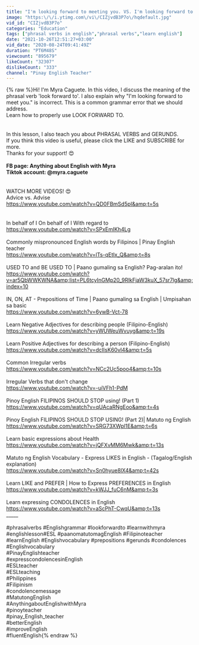 ```yaml
---
title: "I'm looking forward to meeting you. VS. I'm looking forward to meet you. | Phrasal Verb | (Taglish)"
image: "https:\/\/i.ytimg.com\/vi\/CIZjvdB3P7o\/hqdefault.jpg"
vid_id: "CIZjvdB3P7o"
categories: "Education"
tags: ["phrasal verbs in english","phrasal verbs","learn english"]
date: "2021-10-26T12:51:27+03:00"
vid_date: "2020-08-24T09:41:49Z"
duration: "PT6M48S"
viewcount: "895679"
likeCount: "32307"
dislikeCount: "333"
channel: "Pinay English Teacher"
---
```

{% raw %}Hi! I'm Myra Caguete. In this video, I discuss the meaning of the phrasal verb 'look forward to'. I also explain why &quot;I'm looking forward to meet you.&quot; is incorrect. This is a common grammar error that we should address.<br />Learn how to properly use LOOK FORWARD TO.<br /><br /><br />In this lesson, I also teach you about PHRASAL VERBS and GERUNDS. <br />If you think this video is useful, please click the LIKE and SUBSCRIBE for more. <br />Thanks for your support! 😍<br />____________________________________<br />FB page: Anything about English with Myra<br />Tiktok account: @myra.caguete<br />____________________________________<br /><br />WATCH MORE VIDEOS! 😍<br />Advice vs. Advise <br /><a rel="nofollow" target="blank" href="https://www.youtube.com/watch?v=QD0FBmSd5pI&amp;t=5s">https://www.youtube.com/watch?v=QD0FBmSd5pI&amp;t=5s</a><br /><br /><br />In behalf of  I  On behalf of I With regard to<br /><a rel="nofollow" target="blank" href="https://www.youtube.com/watch?v=SPxEmIKh4Lg">https://www.youtube.com/watch?v=SPxEmIKh4Lg</a><br /><br />Commonly mispronounced English words by Filipinos | Pinay English teacher<br /><a rel="nofollow" target="blank" href="https://www.youtube.com/watch?v=lTs-qEtIx_Q&amp;t=8s">https://www.youtube.com/watch?v=lTs-qEtIx_Q&amp;t=8s</a><br /><br />USED TO and BE USED TO | Paano gumaling sa English? Pag-aralan ito!<br /><a rel="nofollow" target="blank" href="https://www.youtube.com/watch?v=ar5QbWWKWNA&amp;list=PL6tcyInGMp20_9RlkFjaW3kuX_57sr7lg&amp;index=10">https://www.youtube.com/watch?v=ar5QbWWKWNA&amp;list=PL6tcyInGMp20_9RlkFjaW3kuX_57sr7lg&amp;index=10</a><br /><br />IN, ON, AT - Prepositions of Time | Paano gumaling sa English | Umpisahan sa basic<br /><a rel="nofollow" target="blank" href="https://www.youtube.com/watch?v=6ywB-Vct-78">https://www.youtube.com/watch?v=6ywB-Vct-78</a><br /><br />Learn Negative Adjectives for describing people (Filipino-English)<br /><a rel="nofollow" target="blank" href="https://www.youtube.com/watch?v=yWUWeuWvuyg&amp;t=19s">https://www.youtube.com/watch?v=yWUWeuWvuyg&amp;t=19s</a><br /><br />Learn Positive Adjectives for describing a person (Filipino-English)<br /><a rel="nofollow" target="blank" href="https://www.youtube.com/watch?v=dcIIsK60vI4&amp;t=5s">https://www.youtube.com/watch?v=dcIIsK60vI4&amp;t=5s</a><br /><br />Common Irregular verbs<br /><a rel="nofollow" target="blank" href="https://www.youtube.com/watch?v=NCc2Uc5poo4&amp;t=10s">https://www.youtube.com/watch?v=NCc2Uc5poo4&amp;t=10s</a><br /><br />Irregular Verbs that don't change<br /><a rel="nofollow" target="blank" href="https://www.youtube.com/watch?v=-uiVFh1-PdM">https://www.youtube.com/watch?v=-uiVFh1-PdM</a><br /><br />Pinoy English FILIPINOS SHOULD STOP using! (Part 1) <br /><a rel="nofollow" target="blank" href="https://www.youtube.com/watch?v=qUAcaRNgEoo&amp;t=4s">https://www.youtube.com/watch?v=qUAcaRNgEoo&amp;t=4s</a><br /><br />Pinoy English FILIPINOS SHOULD STOP USING! (Part 2)| Matuto ng English<br /><a rel="nofollow" target="blank" href="https://www.youtube.com/watch?v=SRG73XWpl1E&amp;t=6s">https://www.youtube.com/watch?v=SRG73XWpl1E&amp;t=6s</a><br /><br />Learn basic expressions about Health <br /><a rel="nofollow" target="blank" href="https://www.youtube.com/watch?v=jQFXvMM6Mwk&amp;t=13s">https://www.youtube.com/watch?v=jQFXvMM6Mwk&amp;t=13s</a><br /><br />Matuto ng English Vocabulary - Express LIKES in English - (Tagalog/English explanation)<br /><a rel="nofollow" target="blank" href="https://www.youtube.com/watch?v=Sn0hyue8lX4&amp;t=42s">https://www.youtube.com/watch?v=Sn0hyue8lX4&amp;t=42s</a><br /><br />Learn LIKE and PREFER | How to Express PREFERENCES in English<br /><a rel="nofollow" target="blank" href="https://www.youtube.com/watch?v=kWJJ_fuC6nM&amp;t=3s">https://www.youtube.com/watch?v=kWJJ_fuC6nM&amp;t=3s</a><br /><br />Learn expressing CONDOLENCES in English <br /><a rel="nofollow" target="blank" href="https://www.youtube.com/watch?v=aScPhT-CwqU&amp;t=13s">https://www.youtube.com/watch?v=aScPhT-CwqU&amp;t=13s</a><br />_____<br /><br />#phrasalverbs #Englishgrammar #lookforwardto #learnwithmyra #englishlesson#ESL  #paanomatutomagEnglish #Filipinoteacher<br />#learnEnglish #Englishvocabulary #prepositions #gerunds #condolences<br />#Englishvocabulary<br />#PinayEnglishteacher<br />#expresscondolencesinEnglish<br />#ESLteacher<br />#ESLteaching<br />#Philippines<br />#Filipinism<br />#condolencemessage<br />#MatutongEnglish<br />#AnythingaboutEnglishwithMyra<br />#pinoyteacher<br />#pinay_English_teacher<br />#betterEnglish<br />#improveEnglish<br />#fluentEnglish{% endraw %}
